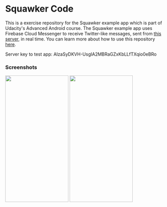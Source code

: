 # Squawker Code

This is a exercise repository for the Squawker example app which is part of Udacity's Advanced Android course. The Squawker example app uses Firebase Cloud Messenger to receive Twitter-like messages, sent from [this server](https://squawkerfcmserver.udacity.com/), in real time. You can learn more about how to use this repository [here](https://classroom.udacity.com/courses/ud857/lessons/8b2a9d63-0ff5-48ff-90d3-a9855b701dae/concepts/41b82e3c-2797-46e5-8a66-684098ca8cbb).

Server key to test app: AIzaSyDKVH-UsgIA2MBRaGZxKbLLfTXqio0eBRo

### Screenshots
<img src="https://pp.userapi.com/c844416/v844416741/d93a/TXwpbiv8dZQ.jpg" width="200" height="400" /> <img src="https://sun9-8.userapi.com/c831408/v831408741/b1e84/6GGk_2IOrX0.jpg" width="200" height="400" />
